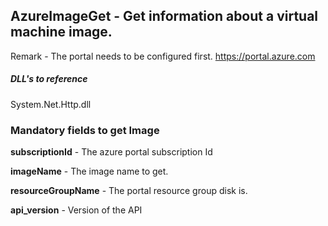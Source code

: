 ## AzureImageGet - Get information about a virtual machine image.

Remark - The portal needs to be configured first. https://portal.azure.com

##### DLL's to reference
System.Net.Http.dll

### Mandatory fields to get Image

**subscriptionId**		- The azure portal subscription Id

**imageName**			- The image name to get.

**resourceGroupName**   - The portal resource group disk is.

**api_version**			- Version of the API
